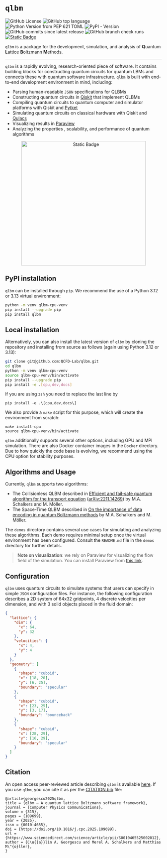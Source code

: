 # `qlbm`

![GitHub License](https://img.shields.io/github/license/qcfd-lab/qlbm?color=%2300A6D6) ![GitHub top language](https://img.shields.io/github/languages/top/qcfd-lab/qlbm?color=%2300A6D6) ![Python Version from PEP 621 TOML](https://img.shields.io/python/required-version-toml?tomlFilePath=https%3A%2F%2Fraw.githubusercontent.com%2FQCFD-Lab%2Fqlbm%2Frefs%2Fheads%2Fdev%2Fpyproject.toml?color=%2300A6D6) ![PyPI - Version](https://img.shields.io/pypi/v/qlbm?color=%2300A6D6) ![GitHub commits since latest release](https://img.shields.io/github/commits-since/qcfd-lab/qlbm/latest?color=%2300A6D6) ![GitHub branch check runs](https://img.shields.io/github/check-runs/qcfd-lab/qlbm/main?color=%2300A6D6) <a href="https://arxiv.org/abs/2411.19439">![Static Badge](https://img.shields.io/badge/preprint-blue?style=flat&label=arXiv&color=%2300A6D6)</a>

`qlbm` is a package for the development, simulation, and analysis of **Q**uantum **L**attice **B**oltzmann **M**ethods.

---

`qlbm` is a rapidly evolving, research-oriented piece of software. It contains building blocks for constructing quantum circuits for quantum LBMs and connects these with quantum software infrastructure. `qlbm` is built with end-to-end development environment in mind, including:

- Parsing human-readable `JSON` specifications for QLBMs
- Constructing quantum circuits in [Qiskit](https://www.ibm.com/quantum/qiskit) that implement QLBMs
- Compiling quantum circuits to quantum computer and simulator platforms with Qiskit and [Pytket](https://tket.quantinuum.com/api-docs/)
- Simulating quantum circuits on classical hardware with Qiskit and [Qulacs](http://docs.qulacs.org/en/latest/)
- Visualizing results in [Paraview](https://www.paraview.org/)
- Analyzing the properties , scalability, and performance of quantum algorithms

<p align="center">
<a href="https://qcfd-lab.github.io/qlbm/">
<img width=400 centered alt="Static Badge" src="https://img.shields.io/badge/Documentation-00A6D6%20?style=flat&logo=BookStack&logoColor=%23FFFFFF&logoSize=10&label=Web&color=%2300A6D6&">
</a>
</p>


## PyPI installation

`qlbm` can be installed through `pip`. We recommend the use of a Python 3.12 or 3.13 virtual environment:

```bash
python -m venv qlbm-cpu-venv
pip install --upgrade pip
pip install qlbm
```

## Local installation

Alternatively, you can also install the latest version of `qlbm` by cloning the repository and installing from source as follows (again using Python 3.12 or 3.13):

```bash
git clone git@github.com:QCFD-Lab/qlbm.git
cd qlbm
python -m venv qlbm-cpu-venv
source qlbm-cpu-venv/bin/activate
pip install --upgrade pip
pip install -e .[cpu,dev,docs]
```
If you are using `zsh` you need to replace the last line by
```
pip install -e .\[cpu,dev,docs\]
```

We also provide a `make` script for this purpose, which will create the environment from scratch:

```
make install-cpu
source qlbm-cpu-venv/bin/activate
```

`qlbm` additionally supports several other options, including GPU and MPI simulation. There are also Docker container images in the `Docker` directory. Due to how quickly the code base is evolving, we recommend using the CPU option for stability purposes.

## Algorithms and Usage


Currently, `qlbm` supports two algorithms:
 - The Collisionless QLBM described in [Efficient and fail-safe quantum algorithm for the transport equation](https://doi.org/10.1016/j.jcp.2024.112816) ([arXiv:2211.14269](https://arxiv.org/abs/2211.14269)) by M.A. Schalkers and M. Möller.
 - The Space-Time QLBM described in [On the importance of data encoding in quantum Boltzmann methods](https://link.springer.com/article/10.1007/s11128-023-04216-6) by M.A. Schalkers and M. Möller.

The `demos` directory contains several use cases for simulating and analyzing these algorithms. Each demo requires minimal setup once the virtual environment has been configured. Consult the `README.md` file in the `demos` directory for further details.

> **Note on visualization**: we rely on  Paraview for visualizing the flow field of the simulation. You can install Paraview from [this link](https://www.paraview.org/download/).

## Configuration

`qlbm` uses quantum circuits to simulate systems that users can specify in simple `JSON` configuration files. For instance, the following configuration describes a 2D system of 64x32 gridpoints, 4 discrete velocities per dimension, and with 3 solid objects placed in the fluid domain:

```JSON
{
  "lattice": {
    "dim": {
      "x": 64,
      "y": 32
    },
    "velocities": {
      "x": 4,
      "y": 4
    }
  },
  "geometry": [
    { 
      "shape": "cuboid",
      "x": [18, 20],
      "y": [6, 25],
      "boundary": "specular"
    },
    {
      "shape": "cuboid",
      "x": [23, 25],
      "y": [3, 17],
      "boundary": "bounceback"
    },
    {
      "shape": "cuboid",
      "x": [28, 29],
      "y": [16, 29],
      "boundary": "specular"
    }
  ]
}
```

## Citation

An open access peer-reviewed article describing `qlbm` is available [here](https://doi.org/10.1016/j.cpc.2025.109699). If you use `qlbm`, you can cite it as per the [CITATION.bib](CITATION.bib) file:

```
@article{georgescu2025qlbm,
title = {qlbm – A quantum lattice Boltzmann software framework},
journal = {Computer Physics Communications},
volume = {315},
pages = {109699},
year = {2025},
issn = {0010-4655},
doi = {https://doi.org/10.1016/j.cpc.2025.109699},
url = {https://www.sciencedirect.com/science/article/pii/S0010465525002012},
author = {C\u{{a}}lin A. Georgescu and Merel A. Schalkers and Matthias M\"{o}ller},
}
```